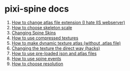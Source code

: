 pixi-spine docs
===============

1. [How to change atlas file extension (I hate IIS webserver)](change_atlas_extension.md)
2. [How to choose skeleton scale](choose_skeleton_scale.md)
3. [Changing Spine Skins](change_skin.md)
4. [How to use compressed textures](compressed_textures.md)
5. [How to make dynamic texture atlas (without .atlas file)](dynamic_texture_atlas.md)
6. [Changing the texture the direct way (hacks)](hack_texture.md)
7. [How to use pre-loaded json and atlas files](preloaded_json.md)
8. [How to use spine events](spine_events.md)
9. [How to choose resolution](texture_and_sprite_resolution.md)
